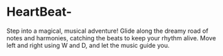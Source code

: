 # HeartBeat-
Step into a magical, musical adventure! Glide along the dreamy road of
notes and harmonies, catching the beats to keep your rhythm alive.
Move left and right using W and D, and let the music guide you.